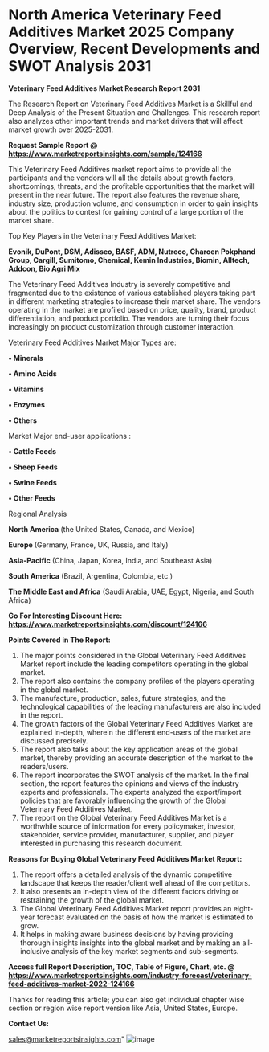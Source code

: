 # North America Veterinary Feed Additives Market 2025 Company Overview, Recent Developments and SWOT Analysis 2031

<strong>Veterinary Feed Additives Market Research Report 2031</strong>

The Research Report on Veterinary Feed Additives Market is a Skillful and Deep Analysis of the Present Situation and Challenges. This research report also analyzes other important trends and market drivers that will affect market growth over 2025-2031.

<strong>Request Sample Report @ <a href=https://www.marketreportsinsights.com/sample/124166>https://www.marketreportsinsights.com/sample/124166</a></strong>

This Veterinary Feed Additives market report aims to provide all the participants and the vendors will all the details about growth factors, shortcomings, threats, and the profitable opportunities that the market will present in the near future. The report also features the revenue share, industry size, production volume, and consumption in order to gain insights about the politics to contest for gaining control of a large portion of the market share.

Top Key Players in the Veterinary Feed Additives Market:

<strong>Evonik, DuPont, DSM, Adisseo, BASF, ADM, Nutreco, Charoen Pokphand Group, Cargill, Sumitomo, Chemical, Kemin Industries, Biomin, Alltech, Addcon, Bio Agri Mix</strong>

The Veterinary Feed Additives Industry is severely competitive and fragmented due to the existence of various established players taking part in different marketing strategies to increase their market share. The vendors operating in the market are profiled based on price, quality, brand, product differentiation, and product portfolio. The vendors are turning their focus increasingly on product customization through customer interaction.

Veterinary Feed Additives Market Major Types are:

<strong>• Minerals

• Amino Acids

• Vitamins

• Enzymes

• Others</strong>

Market Major end-user applications :

<strong>• Cattle Feeds

• Sheep Feeds

• Swine Feeds

• Other Feeds</strong>

Regional Analysis

</u><strong><b>North America</b></strong> (the United States, Canada, and Mexico)

<strong><b>Europe </b></strong>(Germany, France, UK, Russia, and Italy)

<strong><b>Asia-Pacific</b></strong> (China, Japan, Korea, India, and Southeast Asia)

<strong><b>South America</b></strong> (Brazil, Argentina, Colombia, etc.)

<strong><b>The Middle East and Africa</b></strong> (Saudi Arabia, UAE, Egypt, Nigeria, and South Africa)

<strong>Go For Interesting Discount Here: <a href=https://www.marketreportsinsights.com/discount/124166>https://www.marketreportsinsights.com/discount/124166</a></strong>

<strong>Points Covered in The Report:</strong>
<ol>
  <li>The major points considered in the Global Veterinary Feed Additives Market report include the leading competitors operating in the global market.</li>
  <li>The report also contains the company profiles of the players operating in the global market.</li>
  <li>The manufacture, production, sales, future strategies, and the technological capabilities of the leading manufacturers are also included in the report.</li>
  <li>The growth factors of the Global Veterinary Feed Additives Market are explained in-depth, wherein the different end-users of the market are discussed precisely.</li>
  <li>The report also talks about the key application areas of the global market, thereby providing an accurate description of the market to the readers/users.</li>
  <li>The report incorporates the SWOT analysis of the market. In the final section, the report features the opinions and views of the industry experts and professionals. The experts analyzed the export/import policies that are favorably influencing the growth of the Global Veterinary Feed Additives Market.</li>
  <li>The report on the Global Veterinary Feed Additives Market is a worthwhile source of information for every policymaker, investor, stakeholder, service provider, manufacturer, supplier, and player interested in purchasing this research document.</li>
</ol>
<strong>Reasons for Buying Global Veterinary Feed Additives Market Report:</strong>

<ol>
  <li>The report offers a detailed analysis of the dynamic competitive landscape that keeps the reader/client well ahead of the competitors.</li>
  <li>It also presents an in-depth view of the different factors driving or restraining the growth of the global market.</li>
  <li>The Global Veterinary Feed Additives Market report provides an eight-year forecast evaluated on the basis of how the market is estimated to grow.</li>
  <li>It helps in making aware business decisions by having providing thorough insights insights into the global market and by making an all-inclusive analysis of the key market segments and sub-segments.</li>
</ol>
<strong>Access full Report Description, TOC, Table of Figure, Chart, etc. @ <a href=https://www.marketreportsinsights.com/industry-forecast/veterinary-feed-additives-market-2022-124166>https://www.marketreportsinsights.com/industry-forecast/veterinary-feed-additives-market-2022-124166</a></strong>


Thanks for reading this article; you can also get individual chapter wise section or region wise report version like Asia, United States, Europe.

<strong>Contact Us:</strong>

sales@marketreportsinsights.com"
![image](https://github.com/user-attachments/assets/080eb3d3-ce39-4bb6-a751-12d7bfcff331)
